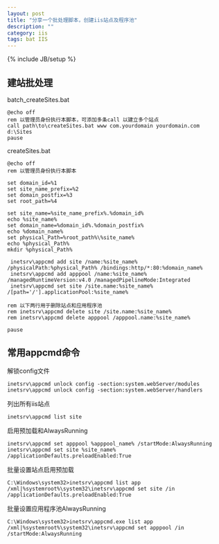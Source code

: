 ```yaml
---
layout: post
title: "分享一个批处理脚本，创建iis站点及程序池"
description: ""
category: iis
tags: bat IIS
---
```

{% include JB/setup %}

## 建站批处理

batch_createSites.bat

    @echo off
    rem 以管理员身份执行本脚本，可添加多条call 以建立多个站点
    call path\to\createSites.bat www com.yourdomain yourdomain.com d:\Sites
    pause

createSites.bat

    @echo off
    rem 以管理员身份执行本脚本

    set domain_id=%1
    set site_name_prefix=%2
    set domain_postfix=%3
    set root_path=%4

    set site_name=%site_name_prefix%.%domain_id%
    echo %site_name%
    set domain_name=%domain_id%.%domain_postfix%
    echo %domain_name%
    set physical_Path=%root_path%\%site_name%
    echo %physical_Path%
    mkdir %physical_Path%

     inetsrv\appcmd add site /name:%site_name% /physicalPath:%physical_Path% /bindings:http/*:80:%domain_name%
     inetsrv\appcmd add apppool /name:%site_name% /managedRuntimeVersion:v4.0 /managedPipelineMode:Integrated
     inetsrv\appcmd set site /site.name:%site_name% /[path='/'].applicationPool:%site_name%

    rem 以下两行用于删除站点和应用程序池
    rem inetsrv\appcmd delete site /site.name:%site_name%
    rem inetsrv\appcmd delete apppool /apppool.name:%site_name%

    pause

## 常用appcmd命令

解锁config文件

    inetsrv\appcmd unlock config -section:system.webServer/modules
    inetsrv\appcmd unlock config -section:system.webServer/handlers

列出所有iis站点
    
    inetsrv\appcmd list site

启用预加载和AlwaysRunning

    inetsrv\appcmd set apppool %apppool_name% /startMode:AlwaysRunning
    inetsrv\appcmd set site %site_name% /applicationDefaults.preloadEnabled:True

批量设置站点启用预加载

    C:\Windows\system32>inetsrv\appcmd list app /xml|%systemroot%\system32\inetsrv\appcmd set site /in /applicationDefaults.preloadEnabled:True

批量设置应用程序池AlwaysRunning

    C:\Windows\system32>inetsrv\appcmd.exe list app /xml|%systemroot%\system32\inetsrv\appcmd set apppool /in /startMode:AlwaysRunning